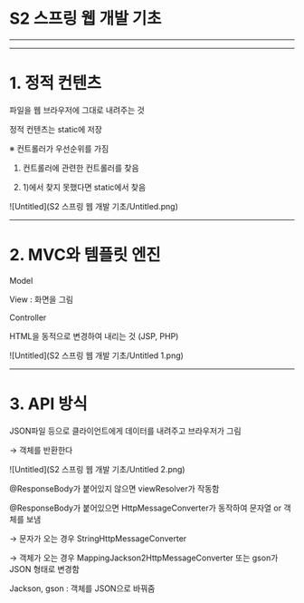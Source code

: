# S2 스프링 웹 개발 기초

---

---

# 1. 정적 컨텐츠

파일을 웹 브라우저에 그대로 내려주는 것

정적 컨텐츠는 static에 저장

※ 컨트롤러가 우선순위를 가짐

1) 컨트롤러에 관련한 컨트롤러를 찾음

2) 1)에서 찾지 못했다면 static에서 찾음

![Untitled](S2 스프링 웹 개발 기초/Untitled.png)

---

# 2. MVC와 템플릿 엔진

Model

View : 화면을 그림

Controller

HTML을 동적으로 변경하여 내리는 것 (JSP, PHP)

![Untitled](S2 스프링 웹 개발 기초/Untitled 1.png)

---

# 3. API 방식

JSON파일 등으로 클라이언트에게 데이터를 내려주고 브라우저가 그림

→ 객체를 반환한다

![Untitled](S2 스프링 웹 개발 기초/Untitled 2.png)

@ResponseBody가 붙어있지 않으면 viewResolver가 작동함

@ResponseBody가 붙어있으면 HttpMessageConverter가 동작하여 문자열 or 객체를 보냄 

→ 문자가 오는 경우 StringHttpMessageConverter

→ 객체가 오는 경우 MappingJackson2HttpMessageConverter 또는 gson가 JSON 형태로 변경함

Jackson, gson : 객체를 JSON으로 바꿔줌